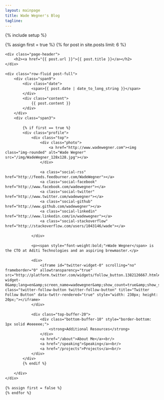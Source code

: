 ```yaml
---
layout: mainpage
title: Wade Wegner's Blog
tagline: 
---
```

{% include setup %}

<div>
	{% assign first = true %}
	{% for post in site.posts limit: 6 %}

	<div class="page-header">
		<h2><a href="{{ post.url }}">{{ post.title }}</a></h2>
	</div>

	<div class="row-fluid post-full">
		<div class="span9">
			<div class="date">
				<span>{{ post.date | date_to_long_string }}</span>
			</div>
			<div class="content">
				{{ post.content }}
			</div>
		</div>
		<div class="span3">

			{% if first == true %}
			<div class="profile">
				<div class="top">
					<div class="photo">
						<a href="http://www.wadewegner.com"><img class="img-rounded" alt="Wade Wegner" src="/img/WadeWegner_128x128.jpg"></a>
					</div>

					<a class="social-rss" href="http://feeds.feedburner.com/WadeWegner"></a>
					<a class="social-facebook" href="http://www.facebook.com/wadewegner"></a>
					<a class="social-twitter" href="http://www.twitter.com/wadewegner"></a>
					<a class="social-github" href="http://www.github.com/wadewegner"></a>
					<a class="social-linkedin" href="http://www.linkedin.com/in/wadewegner"></a>
					<a class="social-stackoverflow" href="http://stackoverflow.com/users/1043146/wade"></a>

				</div>

				<p><span style="font-weight:bold;">Wade Wegner</span> is the CTO at Aditi Technologies and an aspiring brewmaster.</p>
			
				<div>
					<iframe id="twitter-widget-0" scrolling="no" frameborder="0" allowtransparency="true" src="http://platform.twitter.com/widgets/follow_button.1382126667.html#_=1382886215451&amp;id=twitter-widget-0&amp;lang=en&amp;screen_name=wadewegner&amp;show_count=true&amp;show_screen_name=true&amp;size=m" class="twitter-follow-button twitter-follow-button" title="Twitter Follow Button" data-twttr-rendered="true" style="width: 230px; height: 20px;"></iframe>
				</div>

				<div class="top-buffer-20">
					<div class="bottom-buffer-10" style="border-bottom: 1px solid #eeeeee;">
						<strong>Additional Resources</strong>
					</div>
					<a href="/about">About Me</a><br/>
					<a href="/speaking">Speaking</a><br/>
					<a href="/projects">Projects</a><br/>
				</div>
			</div>
			{% endif %}

		</div>
	</div>

	{% assign first = false %}
	{% endfor %}
</div>
